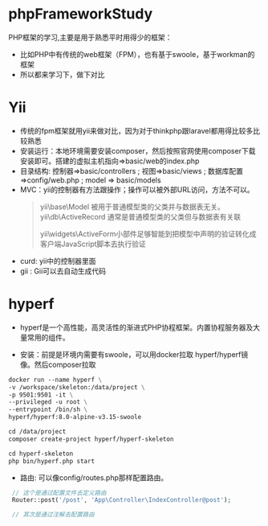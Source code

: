 # phpFrameworkStudy
PHP框架的学习,主要是用于熟悉平时用得少的框架：
- 比如PHP中有传统的web框架（FPM），也有基于swoole，基于workman的框架
- 所以都来学习下，做下对比

# Yii
- 传统的fpm框架就用yii来做对比，因为对于thinkphp跟laravel都用得比较多比较熟悉
- 安装运行：本地环境需要安装composer，然后按照官网使用composer下载安装即可。搭建的虚拟主机指向=>basic/web的index.php
- 目录结构: 控制器=>basic/controllers ; 视图=>basic/views ; 数据库配置=>config/web.php  ; model => basic/models
- MVC：yii的控制器有方法跟操作；操作可以被外部URL访问，方法不可以。
  > yii\base\Model 被用于普通模型类的父类并与数据表无关。yii\db\ActiveRecord 通常是普通模型类的父类但与数据表有关联
  >
  >  yii\widgets\ActiveForm小部件足够智能到把模型中声明的验证转化成客户端JavaScript脚本去执行验证
- curd: yii中的控制器里面
- gii :  Gii可以去自动生成代码


# hyperf

- hyperf是一个高性能，高灵活性的渐进式PHP协程框架。内置协程服务器及大量常用的组件。

- 安装：前提是环境内需要有swoole，可以用docker拉取 hyperf/hyperf镜像。然后composer拉取 
```dockerfile
docker run --name hyperf \
-v /workspace/skeleton:/data/project \
-p 9501:9501 -it \
--privileged -u root \
--entrypoint /bin/sh \
hyperf/hyperf:8.0-alpine-v3.15-swoole

cd /data/project
composer create-project hyperf/hyperf-skeleton

cd hyperf-skeleton
php bin/hyperf.php start
```

- 路由: 可以像config/routes.php那样配置路由。
```php
 // 这个是通过配置文件去定义路由
 Router::post('/post', 'App\Controller\IndexController@post');

 // 其次是通过注解去配置路由
```



